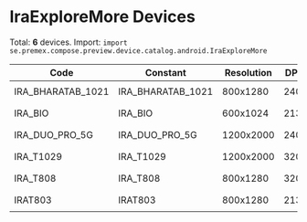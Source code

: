 # IraExploreMore Devices

Total: **6** devices. Import: `import se.premex.compose.preview.device.catalog.android.IraExploreMore`

| Code | Constant | Resolution | DPI | Compose Spec | Preview Usage |
|------|----------|------------|-----|-------------|---------------|
| IRA_BHARATAB_1021 | IRA_BHARATAB_1021 | 800x1280 | 240 | `spec:width=800px,height=1280px,dpi=240` | `@Preview(device = IraExploreMore.IRA_BHARATAB_1021)` |
| IRA_BIO | IRA_BIO | 600x1024 | 213 | `spec:width=600px,height=1024px,dpi=213` | `@Preview(device = IraExploreMore.IRA_BIO)` |
| IRA_DUO_PRO_5G | IRA_DUO_PRO_5G | 1200x2000 | 240 | `spec:width=1200px,height=2000px,dpi=240` | `@Preview(device = IraExploreMore.IRA_DUO_PRO_5G)` |
| IRA_T1029 | IRA_T1029 | 1200x2000 | 320 | `spec:width=1200px,height=2000px,dpi=320` | `@Preview(device = IraExploreMore.IRA_T1029)` |
| IRA_T808 | IRA_T808 | 800x1280 | 320 | `spec:width=800px,height=1280px,dpi=320` | `@Preview(device = IraExploreMore.IRA_T808)` |
| IRAT803 | IRAT803 | 800x1280 | 213 | `spec:width=800px,height=1280px,dpi=213` | `@Preview(device = IraExploreMore.IRAT803)` |

<!-- Generated automatically. Do not edit manually. -->
